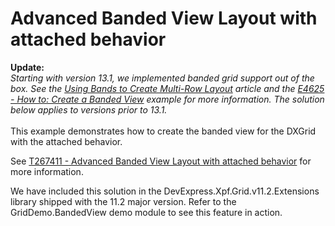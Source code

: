 # Advanced Banded View Layout with attached behavior


<p><strong>Update:</strong><br /><em>Starting with version 13.1, we implemented banded grid support out of the box. See the <a href="https://documentation.devexpress.com/#WPF/CustomDocument15660">Using Bands to Create Multi-Row Layout</a> article and the <a href="https://www.devexpress.com/Support/Center/p/E4625">E4625 - How to: Create a Banded View</a> example for more information. The solution below applies to versions prior to 13.1.</em><br /><br />This example demonstrates how to create the banded view for the DXGrid with the attached behavior.</p>
<p>See <a href="https://www.devexpress.com/Support/Center/p/T267411">T267411 - Advanced Banded View Layout with attached behavior</a> for more information.</p>
<p>We have included this solution in the DevExpress.Xpf.Grid.v11.2.Extensions library shipped with the 11.2 major version. Refer to the GridDemo.BandedView demo module to see this feature in action.</p>

<br/>


